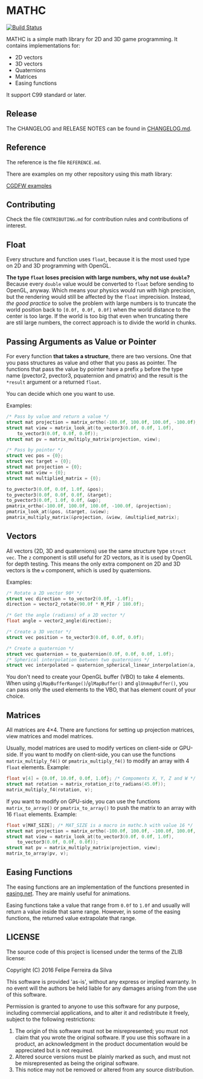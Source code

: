 # MATHC

[![Build Status](https://travis-ci.org/ferreiradaselva/mathc.svg?branch=master)](https://travis-ci.org/ferreiradaselva/mathc)

MATHC is a simple math library for 2D and 3D game programming. It contains implementations for:

- 2D vectors
- 3D vectors
- Quaternions
- Matrices
- Easing functions

It support C99 standard or later.

## Release

The CHANGELOG and RELEASE NOTES can be found in [CHANGELOG.md](CHANGELOG.md#020---2017-11-11).

## Reference

The reference is the file `REFERENCE.md`.

There are examples on my other repository using this math library:

[CGDFW examples](https://github.com/ferreiradaselva/cgdfw/tree/master/examples)

## Contributing

Check the file `CONTRIBUTING.md` for contribution rules and contributions of interest.

## Float

Every structure and function uses `float`, because it is the most used type on 2D and 3D programming with OpenGL.

**The type `float` loses precision with large numbers, why not use `double`?** Because every `double` value would be converted to `float` before sending to OpenGL, anyway. Which means your physics would run with high precision, but the rendering would still be affected by the `float` imprecision. Instead, *the good practice* to solve the problem with large numbers is to truncate the world position back to `[0.0f, 0.0f, 0.0f]` when the world distance to the center is too large. If the world is too big that even when truncating there are stil large numbers, the correct approach is to divide the world in chunks.

## Passing Arguments as Value or Pointer

For every function **that takes a structure**, there are two versions. One that you pass structures as value and other that you pass as pointer. The functions that pass the value by pointer have a prefix `p` before the type name (pvector2, pvector3, pquaternion and pmatrix) and the result is the `*result` argument or a returned `float`.

You can decide which one you want to use.

Examples:

```c
/* Pass by value and return a value */
struct mat projection = matrix_ortho(-100.0f, 100.0f, 100.0f, -100.0f);
struct mat view = matrix_look_at(to_vector3(0.0f, 0.0f, 1.0f),
	to_vector3(0.0f, 0.0f, 0.0f));
struct mat pv = matrix_multiply_matrix(projection, view);

/* Pass by pointer */
struct vec pos = {0};
struct vec target = {0};
struct mat projection = {0};
struct mat view = {0};
struct mat multiplied_matrix = {0};

to_pvector3(0.0f, 0.0f, 1.0f, &pos);
to_pvector3(0.0f, 0.0f, 0.0f, &target);
to_pvector3(0.0f, 1.0f, 0.0f, &up);
pmatrix_ortho(-100.0f, 100.0f, 100.0f, -100.0f, &projection);
pmatrix_look_at(&pos, &target, &view);
pmatrix_multiply_matrix(&projection, &view, &multiplied_matrix);
```

## Vectors

All vectors (2D, 3D and quaternions) use the same structure type `struct vec`. The `z` component is still useful for 2D vectors, as it is used by OpenGL for depth testing. This means the only extra component on 2D and 3D vectors is the `w` component, which is used by quaternions.

Examples:

```c
/* Rotate a 2D vector 90º */
struct vec direction = to_vector2(0.0f, -1.0f);
direction = vector2_rotate(90.0f * M_PIF / 180.0f);

/* Get the angle (radians) of a 2D vector */
float angle = vector2_angle(direction);

/* Create a 3D vector */
struct vec position = to_vector3(0.0f, 0.0f, 0.0f);

/* Create a quaternion */
struct vec quaternion = to_quaternion(0.0f, 0.0f, 0.0f, 1.0f);
/* Spherical interpolation between two quaternions */
struct vec interpolated = quaternion_spherical_linear_interpolation(a, b, 0.5f);
```

You don't need to create your OpenGL buffer (VBO) to take 4 elements. When using `glMapBufferRange()`/`glMapBuffer()` and `glUnmapBuffer()`, you can pass only the used elements to the VBO, that has element count of your choice.

## Matrices

All matrices are 4×4. There are functions for setting up projection matrices, view matrices and model matrices.

Usually, model matrices are used to modify vertices on client-side or GPU-side. If you want to modify on client-side, you can use the functions `matrix_multiply_f4()` or `pmatrix_multiply_f4()` to modify an array with 4 `float` elements. Example:

```c
float v[4] = {0.0f, 10.0f, 0.0f, 1.0f}; /* Compoments X, Y, Z and W */
struct mat rotation = matrix_rotation_z(to_radians(45.0f));
matrix_multiply_f4(rotation, v);
```

If you want to modify on GPU-side, you can use the functions `matrix_to_array()` or `pmatrix_to_array()` to push the matrix to an array with 16 `float` elements. Example:

```c
float v[MAT_SIZE]; /* MAT_SIZE is a macro in mathc.h with value 16 */
struct mat projection = matrix_ortho(-100.0f, 100.0f, -100.0f, 100.0f, 0.0f, 1.0f);
struct mat view = matrix_look_at(to_vector3(0.0f, 0.0f, 1.0f),
	to_vector3(0.0f, 0.0f, 0.0f));
struct mat pv = matrix_multiply_matrix(projection, view);
matrix_to_array(pv, v);
```

## Easing Functions

The easing functions are an implementation of the functions presented in [easing.net](http://easings.net/). They are mainly useful for animations.

Easing functions take a value that range from `0.0f` to `1.0f` and usually will return a value inside that same range. However, in some of the easing functions, the returned value extrapolate that range.

## LICENSE

The source code of this project is licensed under the terms of the ZLIB license:

Copyright (C) 2016 Felipe Ferreira da Silva

This software is provided 'as-is', without any express or implied warranty. In no event will the authors be held liable for any damages arising from the use of this software.

Permission is granted to anyone to use this software for any purpose, including commercial applications, and to alter it and redistribute it freely, subject to the following restrictions:

1. The origin of this software must not be misrepresented; you must not claim that you wrote the original software. If you use this software in a product, an acknowledgment in the product documentation would be appreciated but is not required.
2. Altered source versions must be plainly marked as such, and must not be misrepresented as being the original software.
3. This notice may not be removed or altered from any source distribution.
